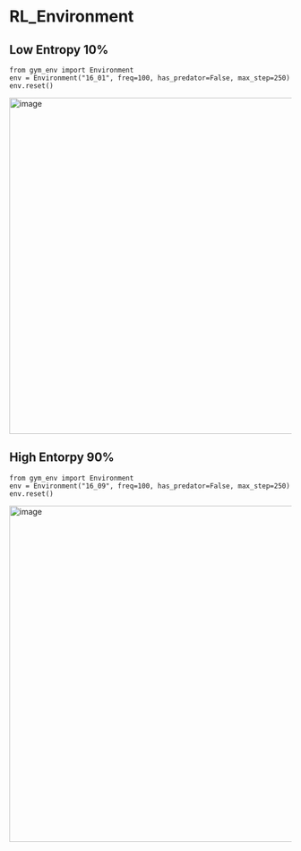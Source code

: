 # RL_Environment

## Low Entropy 10%

```{python}
from gym_env import Environment
env = Environment("16_01", freq=100, has_predator=False, max_step=250)
env.reset()
```

<img width="600" alt="image" src="https://github.com/germanespinosa/RL_Environment/assets/80494218/600ca0ca-fdb8-4d55-93f4-104dd06e387b">



## High Entorpy 90%

```{python}
from gym_env import Environment
env = Environment("16_09", freq=100, has_predator=False, max_step=250)
env.reset()
```
<img width="600" alt="image" src="https://github.com/germanespinosa/RL_Environment/assets/80494218/186e9b8c-e4d8-4011-87d9-594046e257f6">
